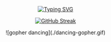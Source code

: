 <p align="center">
<a href="https://git.io/typing-svg"><img src="https://readme-typing-svg.demolab.com?font=Fira+Code&weight=900&size=30&pause=1000&repeat=false&random=false&width=435&lines=Hey+there%2C+it's+Andrew!+%F0%9F%91%8B" alt="Typing SVG" /></a>
</p>


<p align="center">
<a href="https://git.io/streak-stats"><img src="https://streak-stats.demolab.com?user=andrew-sameh&theme=rose-pine" alt="GitHub Streak" /></a>
</p>

<p align="center">
![gopher dancing](./dancing-gopher.gif)
</p>
